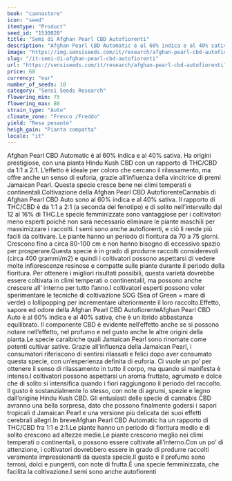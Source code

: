 ```yaml
---
book: "cannastore"
icon: "seed"
itemtype: "Product"
seed_id: "1530020"
title: "Semi di Afghan Pearl CBD Autofiorenti"
description: "Afghan Pearl CBD Automatic è al 60% indica e al 40% sativa, con un rapporto di THC/CBD da 1:1 a 2:1. L’high è rilassante e felice."
image: "https://img.sensiseeds.com/it/research/afghan-pearl-cbd-autofiorenti-image.png"
slug: "/it-semi-di-afghan-pearl-cbd-autofiorenti"
url: "https://sensiseeds.com/it/research/afghan-pearl-cbd-autofiorenti?a_aid=cannastore"
price: 68
currency: "eur"
number_of_seeds: 10
category: "Sensi Seeds Research"
flowering_min: 75
flowering_max: 80
strain_type: "Auto"
climate_zone: "Fresco /Freddo"
yield: "Resa pesante"
heigh_gain: "Pianta compatta"
locale: "it"
---
```

Afghan Pearl CBD Automatic è al 60% indica e al 40% sativa. Ha origini prestigiose, con una pianta Hindu Kush CBD con un rapporto di THC/CBD da 1:1 a 2:1. L’effetto è ideale per coloro che cercano il rilassamento, ma offre anche un senso di euforia, grazie all’influenza della vincitrice di premi Jamaican Pearl. Questa specie cresce bene nei climi temperati e continentali.Coltivazione della Afghan Pearl CBD AutofiorenteCannabis di Afghan Pearl CBD Auto sono al 60% indica e al 40% sativa. Il rapporto di THC/CBD è da 1:1 a 2:1 (a seconda del fenotipo) e di solito nell’intervallo dal 12 al 16% di THC.Le specie femminizzate sono vantaggiose per i coltivatori meno esperti poiché non sarà necessario eliminare le piante maschili per massimizzare i raccolti. I semi sono anche autofiorenti, e ciò li rende più facili da coltivare. Le piante hanno un periodo di fioritura da 70 a 75 giorni. Crescono fino a circa 80-100 cm e non hanno bisogno di eccessivo spazio per prosperare.Questa specie è in grado di produrre raccolti considerevoli (circa 400 grammi/m2) e quindi i coltivatori possono aspettarsi di vedere molte infiorescenze resinose e compatte sulle piante durante il periodo della fioritura. Per ottenere i migliori risultati possibili, questa varietà dovrebbe essere coltivata in climi temperati o continentalil, ma possono anche crescere all’ interno per tutto l’anno.I coltivatori esperti possono voler sperimentare le tecniche di coltivazione SOG (Sea of Green = mare di verde) o lollipopping per incrementare ulteriormente il loro raccolto.Effetto, sapore ed odore della Afghan Pearl CBD AutofiorenteAfghan Pearl CBD Auto è al 60% indica e al 40% sativa, che è un ibrido abbastanza equilibrato. Il componente CBD è evidente nell’effetto anche se si possono notare nell’effetto, nel profumo e nel gusto anche le altre origini della pianta.Le specie caraibiche quali Jamaican Pearl sono rinomate come potenti cultivar sative. Grazie all’influenza della Jamaican Pearl, i consumatori riferiscono di sentirsi rilassati e felici dopo aver consumato questa specie, con un’esperienza definita di euforia. Ci vuole un po’ per ottenere il senso di rilassamento in tutto il corpo, ma quando si manifesta è intenso.I coltivatori possono aspettarsi un aroma fruttato, agrumato e dolce che di solito si intensifica quando i fiori raggiungono il periodo del raccolto. Il gusto è sostanzialmente lo stesso, con note di agrumi, spezie e legno dall’origine Hindu Kush CBD. Gli entusiasti delle specie di cannabis CBD avranno una bella sorpresa, dato che possono finalmente godersi i sapori tropicali d Jamaican Pearl e una versione più delicata dei suoi effetti cerebrali allegri.In breveAfghan Pearl CBD Automatic ha un rapporto di THC/CBD fra 1:1 e 2:1.Le piante hanno un periodo di fioritura medio e di solito crescono ad altezze medie.Le piante crescono meglio nei climi temperati o continentali, o possono essere coltivate all’interno.Con un po’ di attenzione, i coltivatori dovrebbero essere in grado di produrre raccolti veramente impressionanti da questa specie.Il gusto e il profumo sono terrosi, dolci e pungenti, con note di frutta.È una specie femminizzata, che facilita la coltivazione.I semi sono anche autofiorenti
